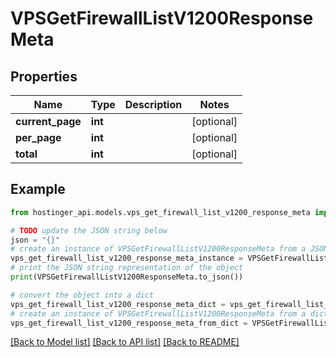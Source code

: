 # VPSGetFirewallListV1200ResponseMeta


## Properties

Name | Type | Description | Notes
------------ | ------------- | ------------- | -------------
**current_page** | **int** |  | [optional] 
**per_page** | **int** |  | [optional] 
**total** | **int** |  | [optional] 

## Example

```python
from hostinger_api.models.vps_get_firewall_list_v1200_response_meta import VPSGetFirewallListV1200ResponseMeta

# TODO update the JSON string below
json = "{}"
# create an instance of VPSGetFirewallListV1200ResponseMeta from a JSON string
vps_get_firewall_list_v1200_response_meta_instance = VPSGetFirewallListV1200ResponseMeta.from_json(json)
# print the JSON string representation of the object
print(VPSGetFirewallListV1200ResponseMeta.to_json())

# convert the object into a dict
vps_get_firewall_list_v1200_response_meta_dict = vps_get_firewall_list_v1200_response_meta_instance.to_dict()
# create an instance of VPSGetFirewallListV1200ResponseMeta from a dict
vps_get_firewall_list_v1200_response_meta_from_dict = VPSGetFirewallListV1200ResponseMeta.from_dict(vps_get_firewall_list_v1200_response_meta_dict)
```
[[Back to Model list]](../README.md#documentation-for-models) [[Back to API list]](../README.md#documentation-for-api-endpoints) [[Back to README]](../README.md)


